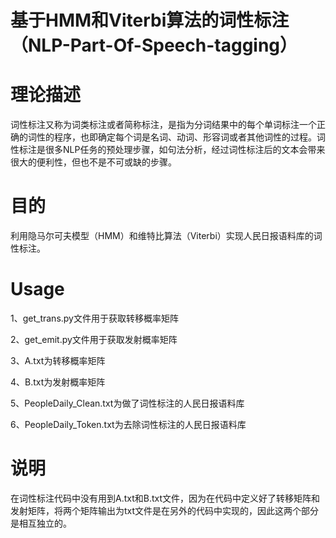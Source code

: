 # 基于HMM和Viterbi算法的词性标注（NLP-Part-Of-Speech-tagging）

# 理论描述
词性标注又称为词类标注或者简称标注，是指为分词结果中的每个单词标注一个正确的词性的程序，也即确定每个词是名词、动词、形容词或者其他词性的过程。词性标注是很多NLP任务的预处理步骤，如句法分析，经过词性标注后的文本会带来很大的便利性，但也不是不可或缺的步骤。

# 目的
利用隐马尔可夫模型（HMM）和维特比算法（Viterbi）实现人民日报语料库的词性标注。

# Usage
1、get_trans.py文件用于获取转移概率矩阵

2、get_emit.py文件用于获取发射概率矩阵

3、A.txt为转移概率矩阵

4、B.txt为发射概率矩阵

5、PeopleDaily_Clean.txt为做了词性标注的人民日报语料库

6、PeopleDaily_Token.txt为去除词性标注的人民日报语料库

# 说明
在词性标注代码中没有用到A.txt和B.txt文件，因为在代码中定义好了转移矩阵和发射矩阵，将两个矩阵输出为txt文件是在另外的代码中实现的，因此这两个部分是相互独立的。
